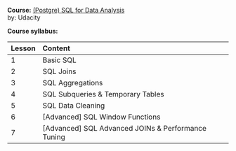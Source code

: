 **Course:** [(Postgre) SQL for Data Analysis](https://www.udacity.com/course/sql-for-data-analysis--ud198)<br>
by: Udacity

**Course syllabus:**

Lesson | Content
:------|:-------
1  | Basic SQL
2  | SQL Joins
3  | SQL Aggregations
4  | SQL Subqueries & Temporary Tables
5  | SQL Data Cleaning
6  | [Advanced] SQL Window Functions
7  | [Advanced] SQL Advanced JOINs & Performance Tuning
